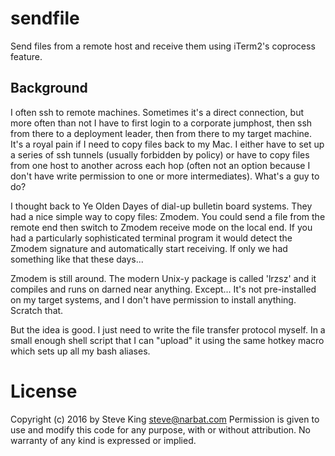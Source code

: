 # sendfile
Send files from a remote host and receive them using iTerm2's coprocess feature.

## Background

I often ssh to remote machines. Sometimes it's a direct connection, but more
often than not I have to first login to a corporate jumphost, then ssh from
there to a deployment leader, then from there to my target machine. It's a royal
pain if I need to copy files back to my Mac. I either have to set up a series of
ssh tunnels (usually forbidden by policy) or have to copy files from one host to
another across each hop (often not an option because I don't have write
permission to one or more intermediates). What's a guy to do?

I thought back to Ye Olden Dayes of dial-up bulletin board systems. They had a
nice simple way to copy files: Zmodem.  You could send a file from the remote
end then switch to Zmodem receive mode on the local end. If you had a
particularly sophisticated terminal program it would detect the Zmodem signature
and automatically start receiving.  If only we had something like that these
days...

Zmodem is still around.  The modern Unix-y package is called 'lrzsz' and it
compiles and runs on darned near anything.  Except... It's not pre-installed on
my target systems, and I don't have permission to install anything. Scratch
that.

But the idea is good. I just need to write the file transfer protocol myself. In
a small enough shell script that I can "upload" it using the same hotkey macro
which sets up all my bash aliases.

# License

Copyright (c) 2016 by Steve King <steve@narbat.com>
Permission is given to use and modify this code for any purpose, with or without
attribution. No warranty of any kind is expressed or implied.
